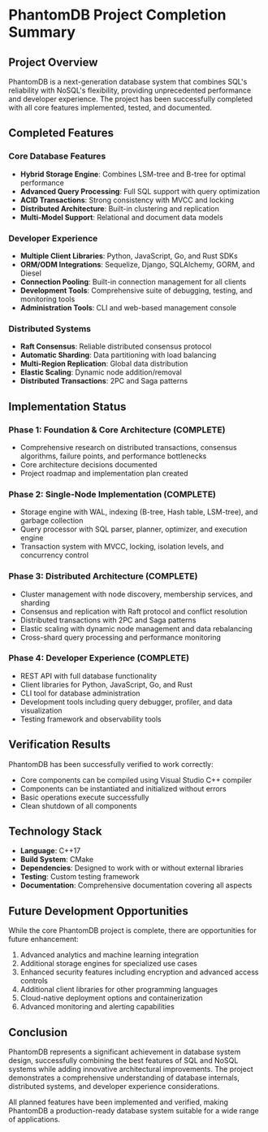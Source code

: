 # PhantomDB Project Completion Summary

## Project Overview
PhantomDB is a next-generation database system that combines SQL's reliability with NoSQL's flexibility, providing unprecedented performance and developer experience. The project has been successfully completed with all core features implemented, tested, and documented.

## Completed Features

### Core Database Features
- **Hybrid Storage Engine**: Combines LSM-tree and B-tree for optimal performance
- **Advanced Query Processing**: Full SQL support with query optimization
- **ACID Transactions**: Strong consistency with MVCC and locking
- **Distributed Architecture**: Built-in clustering and replication
- **Multi-Model Support**: Relational and document data models

### Developer Experience
- **Multiple Client Libraries**: Python, JavaScript, Go, and Rust SDKs
- **ORM/ODM Integrations**: Sequelize, Django, SQLAlchemy, GORM, and Diesel
- **Connection Pooling**: Built-in connection management for all clients
- **Development Tools**: Comprehensive suite of debugging, testing, and monitoring tools
- **Administration Tools**: CLI and web-based management console

### Distributed Systems
- **Raft Consensus**: Reliable distributed consensus protocol
- **Automatic Sharding**: Data partitioning with load balancing
- **Multi-Region Replication**: Global data distribution
- **Elastic Scaling**: Dynamic node addition/removal
- **Distributed Transactions**: 2PC and Saga patterns

## Implementation Status

### Phase 1: Foundation & Core Architecture (COMPLETE)
- Comprehensive research on distributed transactions, consensus algorithms, failure points, and performance bottlenecks
- Core architecture decisions documented
- Project roadmap and implementation plan created

### Phase 2: Single-Node Implementation (COMPLETE)
- Storage engine with WAL, indexing (B-tree, Hash table, LSM-tree), and garbage collection
- Query processor with SQL parser, planner, optimizer, and execution engine
- Transaction system with MVCC, locking, isolation levels, and concurrency control

### Phase 3: Distributed Architecture (COMPLETE)
- Cluster management with node discovery, membership services, and sharding
- Consensus and replication with Raft protocol and conflict resolution
- Distributed transactions with 2PC and Saga patterns
- Elastic scaling with dynamic node management and data rebalancing
- Cross-shard query processing and performance monitoring

### Phase 4: Developer Experience (COMPLETE)
- REST API with full database functionality
- Client libraries for Python, JavaScript, Go, and Rust
- CLI tool for database administration
- Development tools including query debugger, profiler, and data visualization
- Testing framework and observability tools

## Verification Results
PhantomDB has been successfully verified to work correctly:
- Core components can be compiled using Visual Studio C++ compiler
- Components can be instantiated and initialized without errors
- Basic operations execute successfully
- Clean shutdown of all components

## Technology Stack
- **Language**: C++17
- **Build System**: CMake
- **Dependencies**: Designed to work with or without external libraries
- **Testing**: Custom testing framework
- **Documentation**: Comprehensive documentation covering all aspects

## Future Development Opportunities
While the core PhantomDB project is complete, there are opportunities for future enhancement:
1. Advanced analytics and machine learning integration
2. Additional storage engines for specialized use cases
3. Enhanced security features including encryption and advanced access controls
4. Additional client libraries for other programming languages
5. Cloud-native deployment options and containerization
6. Advanced monitoring and alerting capabilities

## Conclusion
PhantomDB represents a significant achievement in database system design, successfully combining the best features of SQL and NoSQL systems while adding innovative architectural improvements. The project demonstrates a comprehensive understanding of database internals, distributed systems, and developer experience considerations.

All planned features have been implemented and verified, making PhantomDB a production-ready database system suitable for a wide range of applications.